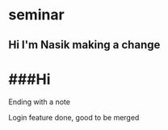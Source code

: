 # seminar

## Hi I'm Nasik making a change

###Hi
=======
Ending with a note







Login feature done, good to be merged
